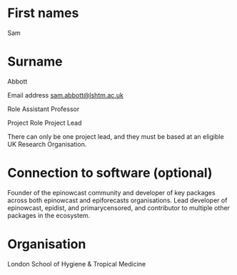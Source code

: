 # First names

Sam

# Surname

Abbott

Email address
sam.abbott@lshtm.ac.uk

Role
Assistant Professor

Project Role
Project Lead

There can only be one project lead, and they must be based at an eligible UK Research Organisation.

# Connection to software (optional)

Founder of the epinowcast community and developer of key packages across both epinowcast and epiforecasts organisations. Lead developer of epinowcast, epidist, and primarycensored, and contributor to multiple other packages in the ecosystem.

# Organisation

London School of Hygiene & Tropical Medicine